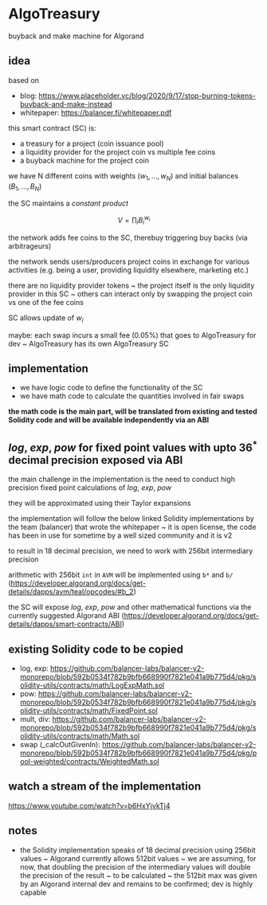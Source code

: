 # AlgoTreasury
buyback and make machine for Algorand

## idea

based on
- blog: https://www.placeholder.vc/blog/2020/9/17/stop-burning-tokens-buyback-and-make-instead
- whitepaper: https://balancer.fi/whitepaper.pdf

this smart contract (SC) is:
- a treasury for a project (coin issuance pool)
- a liquidity provider for the project coin vs multiple fee coins
- a buyback machine for the project coin

we have N different coins with weights $(w_1, ..., w_N)$ and initial balances $(B_1, ..., B_N)$

the SC maintains a *constant product* 

$$V = \prod_{i} B_i^{w_i}$$

the network adds fee coins to the SC, therebuy triggering buy backs (via arbitrageurs)

the network sends users/producers project coins in exchange for various activities (e.g. being a user, providing liquidity elsewhere, marketing etc.)

there are no liquidity provider tokens ~ the project itself is the only liquidity provider in this SC 
~ others can interact only by swapping the project coin vs one of the fee coins

SC allows update of $w_i$

maybe: each swap incurs a small fee (0.05%) that goes to AlgoTreasury for dev ~ AlgoTreasury has its own AlgoTreasury SC

## implementation

- we have logic code to define the functionality of the SC
- we have math code to calculate the quantities involved in fair swaps

**the math code is the main part, will be translated from existing and tested Solidity code and will be available independently via an ABI**

## $log$, $exp$, $pow$ for fixed point values with upto $36^*$ decimal precision exposed via ABI

the main challenge in the implementation is the need to conduct high precision fixed point calculations of $log$, $exp$, $pow$

they will be approximated using their Taylor expansions

the implementation will follow the below linked Solidity implementations by the team (balancer) that wrote the whitepaper ~ it is open license, the code has been in use for sometime by a well sized community and it is v2

to result in 18 decimal precision, we need to work with 256bit intermediary precision

arithmetic with 256bit `int` in `AVM` will be implemented using `b*` and `b/` (https://developer.algorand.org/docs/get-details/dapps/avm/teal/opcodes/#b_2)

the SC will expose $log$, $exp$, $pow$ and other mathematical functions via the currently suggested Algorand ABI (https://developer.algorand.org/docs/get-details/dapps/smart-contracts/ABI)

## existing Solidity code to be copied

- log, exp: https://github.com/balancer-labs/balancer-v2-monorepo/blob/592b0534f782b9bfb668990f7821e041a9b775d4/pkg/solidity-utils/contracts/math/LogExpMath.sol
- pow: https://github.com/balancer-labs/balancer-v2-monorepo/blob/592b0534f782b9bfb668990f7821e041a9b775d4/pkg/solidity-utils/contracts/math/FixedPoint.sol
- mult, div: https://github.com/balancer-labs/balancer-v2-monorepo/blob/592b0534f782b9bfb668990f7821e041a9b775d4/pkg/solidity-utils/contracts/math/Math.sol
- swap (_calcOutGivenIn): https://github.com/balancer-labs/balancer-v2-monorepo/blob/592b0534f782b9bfb668990f7821e041a9b775d4/pkg/pool-weighted/contracts/WeightedMath.sol


## watch a stream of the implementation
https://www.youtube.com/watch?v=b6HxYjvkTj4

## notes

* the Solidity implementation speaks of 18 decimal precision using 256bit values ~ Algorand currently allows 512bit values ~ we are assuming, for now, that doubling the precision of the intermediary values will double the precision of the result ~ to be calculated ~ the 512bit max was given by an Algorand internal dev and remains to be confirmed; dev is highly capable
